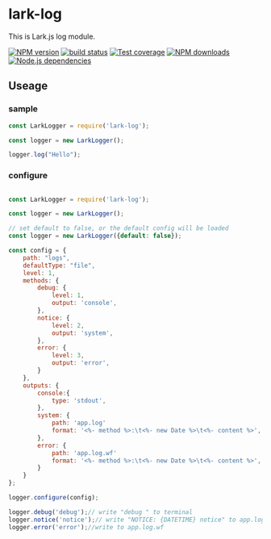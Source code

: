 # lark-log

This is Lark.js log module.

[![NPM version][npm-image]][npm-url]
[![build status][travis-image]][travis-url]
[![Test coverage][coveralls-image]][coveralls-url]
[![NPM downloads][downloads-image]][npm-url]
[![Node.js dependencies][david-image]][david-url]

## Useage

### sample 

```javascript
const LarkLogger = require('lark-log');

const logger = new LarkLogger();

logger.log("Hello");
```

### configure

```javascript

const LarkLogger = require('lark-log');

const logger = new LarkLogger();

// set default to false, or the default config will be loaded
const logger = new LarkLogger({default: false});

const config = {
    path: "logs",
    defaultType: "file",
    level: 1,
    methods: {
        debug: {
            level: 1,
            output: 'console',
        },
        notice: {
            level: 2,
            output: 'system',
        },
        error: {
            level: 3,
            output: 'error',
        }
    },
    outputs: {
        console:{
            type: 'stdout',
        },
        system: {
            path: 'app.log'
            format: '<%- method %>:\t<%- new Date %>\t<%- content %>',
        },
        error: {
            path: 'app.log.wf'
            format: '<%- method %>:\t<%- new Date %>\t<%- content %>',
        }
    }
};

logger.configure(config);

logger.debug('debug');// write "debug " to terminal
logger.notice('notice');// write "NOTICE: {DATETIME} notice" to app.log, {DATETIME} is just what `new Date()` returns
logger.error('error');//write to app.log.wf
```

[npm-image]: https://img.shields.io/npm/v/lark-log.svg?style=flat-square
[npm-url]: https://npmjs.org/package/lark-log
[travis-image]: https://img.shields.io/travis/larkjs/lark-log/master.svg?style=flat-square
[travis-url]: https://travis-ci.org/larkjs/lark-log
[downloads-image]: https://img.shields.io/npm/dm/lark-log.svg?style=flat-square
[david-image]: https://img.shields.io/david/larkjs/lark-log.svg?style=flat-square
[david-url]: https://david-dm.org/larkjs/lark-log
[coveralls-image]: https://img.shields.io/codecov/c/github/larkjs/lark-log.svg?style=flat-square
[coveralls-url]: https://codecov.io/github/larkjs/lark-log

